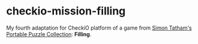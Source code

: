 ﻿checkio-mission-filling
=======================

My fourth adaptation for CheckiO platform of a game from
<a href="https://www.chiark.greenend.org.uk/~sgtatham/puzzles/">
Simon Tatham's Portable Puzzle Collection</a>: **Filling**.
